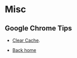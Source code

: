 # Misc

## Google Chrome Tips

* [Clear Cache](chrome://settings/clearBrowserData?search=cache).

* [Back home](README.md)
